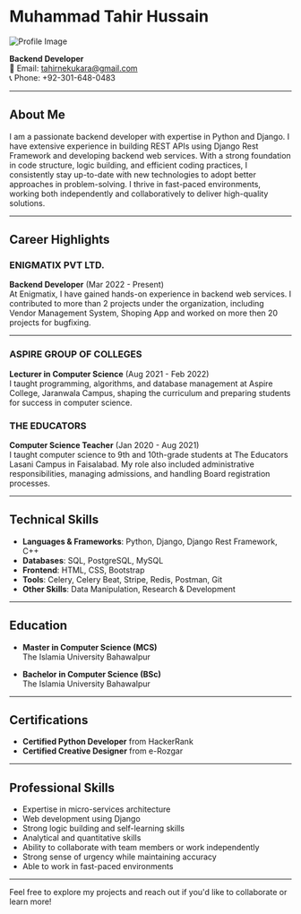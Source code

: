 # Muhammad Tahir Hussain

![Profile Image](https://github.com/tahirnekukara/tahirnekukara/blob/main/Tahir.png)

**Backend Developer**   
📧 Email: [tahirnekukara@gmail.com](mailto:tahirnekukara@gmail.com)  
📞 Phone: +92-301-648-0483  

---

## About Me

I am a passionate backend developer with expertise in Python and Django. I have extensive experience in building REST APIs using Django Rest Framework and developing backend web services. With a strong foundation in code structure, logic building, and efficient coding practices, I consistently stay up-to-date with new technologies to adopt better approaches in problem-solving. I thrive in fast-paced environments, working both independently and collaboratively to deliver high-quality solutions.

---

## Career Highlights

### **ENIGMATIX PVT LTD.**  
**Backend Developer** (Mar 2022 - Present)  
At Enigmatix, I have gained hands-on experience in backend web services. I contributed to more than 2 projects under the organization, including Vendor Management System, Shoping App and worked on more then 20 projects for bugfixing.


---

### **ASPIRE GROUP OF COLLEGES**  
**Lecturer in Computer Science** (Aug 2021 - Feb 2022)  
I taught programming, algorithms, and database management at Aspire College, Jaranwala Campus, shaping the curriculum and preparing students for success in computer science.

### **THE EDUCATORS**  
**Computer Science Teacher** (Jan 2020 - Aug 2021)  
I taught computer science to 9th and 10th-grade students at The Educators Lasani Campus in Faisalabad. My role also included administrative responsibilities, managing admissions, and handling Board registration processes.

---

## Technical Skills

- **Languages & Frameworks**: Python, Django, Django Rest Framework, C++
- **Databases**: SQL, PostgreSQL, MySQL
- **Frontend**: HTML, CSS, Bootstrap
- **Tools**: Celery, Celery Beat, Stripe, Redis, Postman, Git
- **Other Skills**: Data Manipulation, Research & Development

---

## Education

- **Master in Computer Science (MCS)**  
  The Islamia University Bahawalpur

- **Bachelor in Computer Science (BSc)**  
  The Islamia University Bahawalpur

---

## Certifications

- **Certified Python Developer** from HackerRank
- **Certified Creative Designer** from e-Rozgar

---

## Professional Skills

- Expertise in micro-services architecture
- Web development using Django
- Strong logic building and self-learning skills
- Analytical and quantitative skills
- Ability to collaborate with team members or work independently
- Strong sense of urgency while maintaining accuracy
- Able to work in fast-paced environments

---

Feel free to explore my projects and reach out if you'd like to collaborate or learn more!
